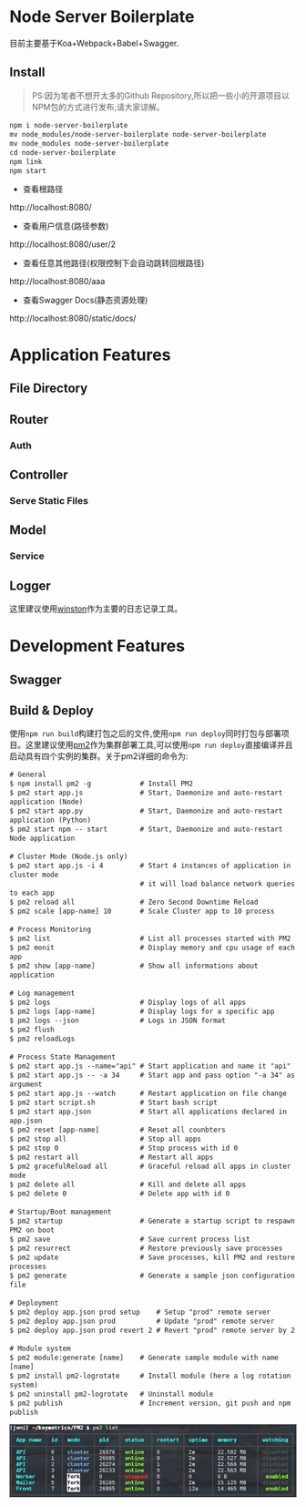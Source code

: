 # Node Server Boilerplate

目前主要基于Koa+Webpack+Babel+Swagger.

## Install

> PS:因为笔者不想开太多的Github Repository,所以把一些小的开源项目以NPM包的方式进行发布,请大家谅解。


```
npm i node-server-boilerplate
mv node_modules/node-server-boilerplate node-server-boilerplate
mv node_modules node-server-boilerplate
cd node-server-boilerplate
npm link
npm start
```

- 查看根路径

http://localhost:8080/

- 查看用户信息(路径参数)

http://localhost:8080/user/2

- 查看任意其他路径(权限控制下会自动跳转回根路径)

http://localhost:8080/aaa

- 查看Swagger Docs(静态资源处理)

http://localhost:8080/static/docs/

# Application Features

## File Directory

## Router

### Auth

## Controller

### Serve Static Files

## Model

### Service

## Logger

这里建议使用[winston](https://github.com/winstonjs/winston)作为主要的日志记录工具。

# Development Features

## Swagger

## Build & Deploy

使用`npm run build`构建打包之后的文件,使用`npm run deploy`同时打包与部署项目。这里建议使用[pm2](https://github.com/Unitech/pm2)作为集群部署工具,可以使用`npm run deploy`直接编译并且启动具有四个实例的集群。关于pm2详细的命令为:
```
# General
$ npm install pm2 -g            # Install PM2
$ pm2 start app.js              # Start, Daemonize and auto-restart application (Node)
$ pm2 start app.py              # Start, Daemonize and auto-restart application (Python)
$ pm2 start npm -- start        # Start, Daemonize and auto-restart Node application

# Cluster Mode (Node.js only)
$ pm2 start app.js -i 4         # Start 4 instances of application in cluster mode
                                # it will load balance network queries to each app
$ pm2 reload all                # Zero Second Downtime Reload
$ pm2 scale [app-name] 10       # Scale Cluster app to 10 process

# Process Monitoring
$ pm2 list                      # List all processes started with PM2
$ pm2 monit                     # Display memory and cpu usage of each app
$ pm2 show [app-name]           # Show all informations about application

# Log management
$ pm2 logs                      # Display logs of all apps
$ pm2 logs [app-name]           # Display logs for a specific app
$ pm2 logs --json               # Logs in JSON format
$ pm2 flush
$ pm2 reloadLogs

# Process State Management
$ pm2 start app.js --name="api" # Start application and name it "api"
$ pm2 start app.js -- -a 34     # Start app and pass option "-a 34" as argument
$ pm2 start app.js --watch      # Restart application on file change
$ pm2 start script.sh           # Start bash script
$ pm2 start app.json            # Start all applications declared in app.json
$ pm2 reset [app-name]          # Reset all counbters
$ pm2 stop all                  # Stop all apps
$ pm2 stop 0                    # Stop process with id 0
$ pm2 restart all               # Restart all apps
$ pm2 gracefulReload all        # Graceful reload all apps in cluster mode
$ pm2 delete all                # Kill and delete all apps
$ pm2 delete 0                  # Delete app with id 0

# Startup/Boot management
$ pm2 startup                   # Generate a startup script to respawn PM2 on boot
$ pm2 save                      # Save current process list
$ pm2 resurrect                 # Restore previously save processes
$ pm2 update                    # Save processes, kill PM2 and restore processes
$ pm2 generate                  # Generate a sample json configuration file

# Deployment
$ pm2 deploy app.json prod setup    # Setup "prod" remote server
$ pm2 deploy app.json prod          # Update "prod" remote server
$ pm2 deploy app.json prod revert 2 # Revert "prod" remote server by 2

# Module system
$ pm2 module:generate [name]    # Generate sample module with name [name]
$ pm2 install pm2-logrotate     # Install module (here a log rotation system)
$ pm2 uninstall pm2-logrotate   # Uninstall module
$ pm2 publish                   # Increment version, git push and npm publish
```
![](https://github.com/unitech/pm2/raw/master/pres/pm2-list.png)
